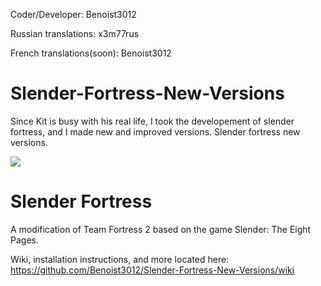 Coder/Developer: Benoist3012

Russian translations: x3m77rus

French translations(soon): Benoist3012

# Slender-Fortress-New-Versions

Since Kit is busy with his real life, I took the developement of slender fortress, and I made new and improved versions. Slender fortress new versions.

![](https://cloud.githubusercontent.com/assets/4492504/4125890/ff16b996-32e5-11e4-96b9-102fc0175adf.jpg)

Slender Fortress
================

A modification of Team Fortress 2 based on the game Slender: The Eight Pages.

Wiki, installation instructions, and more located here: https://github.com/Benoist3012/Slender-Fortress-New-Versions/wiki
